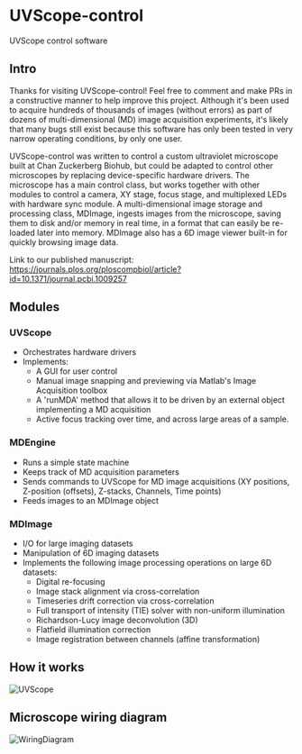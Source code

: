 # UVScope-control
UVScope control software

## Intro
Thanks for visiting UVScope-control! Feel free to comment and make PRs in a constructive manner to help improve this project. Although it's been used to acquire hundreds of thousands of images (without errors) as part of dozens of multi-dimensional (MD) image acquisition experiments, it's likely that many bugs still exist because this software has only been tested in very narrow operating conditions, by only one user. 

UVScope-control was written to control a custom ultraviolet microscope built at Chan Zuckerberg Biohub, but could be adapted to control other microscopes by replacing device-specific hardware drivers. The microscope has a main control class, but works together with other modules to control a camera, XY stage, focus stage, and multiplexed LEDs with hardware sync module. A multi-dimensional image storage and processing class, MDImage, ingests images from the microscope, saving them to disk and/or memory in real time, in a format that can easily be re-loaded later into memory. MDImage also has a 6D image viewer built-in for quickly browsing image data.

Link to our published manuscript: https://journals.plos.org/ploscompbiol/article?id=10.1371/journal.pcbi.1009257

## Modules

### UVScope
- Orchestrates hardware drivers
- Implements:
  - A GUI for user control
  - Manual image snapping and previewing via Matlab's Image Acquisition toolbox
  - A 'runMDA' method that allows it to be driven by an external object implementing a MD acquisition
  - Active focus tracking over time, and across large areas of a sample.
  #### 

### MDEngine
- Runs a simple state machine
- Keeps track of MD acquisition parameters 
- Sends commands to UVScope for MD image acquisitions (XY positions, Z-position (offsets), Z-stacks, Channels, Time points)
- Feeds images to an MDImage object

### MDImage
- I/O for large imaging datasets
- Manipulation of 6D imaging datasets
- Implements the following image processing operations on large 6D datasets:
  - Digital re-focusing
  - Image stack alignment via cross-correlation
  - Timeseries drift correction via cross-correlation
  - Full transport of intensity (TIE) solver with non-uniform illumination
  - Richardson-Lucy image deconvolution (3D)
  - Flatfield illumination correction
  - Image registration between channels (affine transformation)
  
## How it works
![UVScope](https://github.com/czbiohub/UVScope-control/blob/master/Images/UVScope%20Software%20architecture.png)

## Microscope wiring diagram
![WiringDiagram](https://github.com/czbiohub/UVScope-control/blob/master/Images/UV%20scope%20wiring%20diagram.png)
